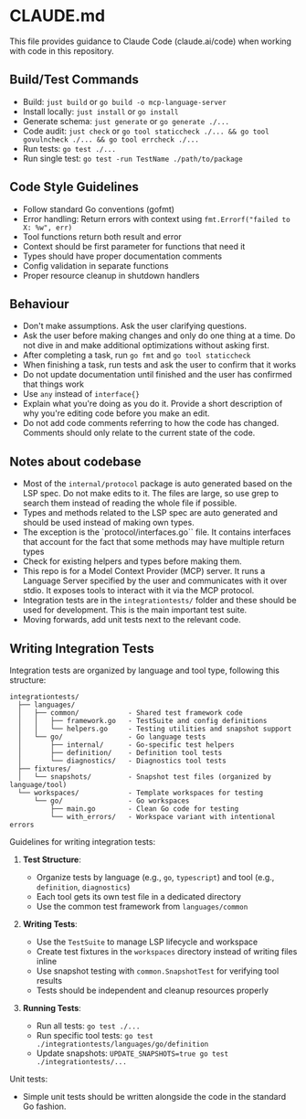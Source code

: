 # CLAUDE.md

This file provides guidance to Claude Code (claude.ai/code) when working with code in this repository.

## Build/Test Commands

- Build: `just build` or `go build -o mcp-language-server`
- Install locally: `just install` or `go install`
- Generate schema: `just generate` or `go generate ./...`
- Code audit: `just check` or `go tool staticcheck ./... && go tool govulncheck ./... && go tool errcheck ./...`
- Run tests: `go test ./...`
- Run single test: `go test -run TestName ./path/to/package`

## Code Style Guidelines

- Follow standard Go conventions (gofmt)
- Error handling: Return errors with context using `fmt.Errorf("failed to X: %w", err)`
- Tool functions return both result and error
- Context should be first parameter for functions that need it
- Types should have proper documentation comments
- Config validation in separate functions
- Proper resource cleanup in shutdown handlers

## Behaviour

- Don't make assumptions. Ask the user clarifying questions.
- Ask the user before making changes and only do one thing at a time. Do not dive in and make additional optimizations without asking first.
- After completing a task, run `go fmt` and `go tool staticcheck`
- When finishing a task, run tests and ask the user to confirm that it works
- Do not update documentation until finished and the user has confirmed that things work
- Use `any` instead of `interface{}`
- Explain what you're doing as you do it. Provide a short description of why you're editing code before you make an edit.
- Do not add code comments referring to how the code has changed. Comments should only relate to the current state of the code.

## Notes about codebase

- Most of the `internal/protocol` package is auto generated based on the LSP spec. Do not make edits to it. The files are large, so use grep to search them instead of reading the whole file if possible.
- Types and methods related to the LSP spec are auto generated and should be used instead of making own types.
- The exception is the `protocol/interfaces.go`` file. It contains interfaces that account for the fact that some methods may have multiple return types
- Check for existing helpers and types before making them.
- This repo is for a Model Context Provider (MCP) server. It runs a Language Server specified by the user and communicates with it over stdio. It exposes tools to interact with it via the MCP protocol.
- Integration tests are in the `integrationtests/` folder and these should be used for development. This is the main important test suite.
- Moving forwards, add unit tests next to the relevant code.

## Writing Integration Tests

Integration tests are organized by language and tool type, following this structure:

```
integrationtests/
  ├── languages/
  │   ├── common/            - Shared test framework code
  │   │   ├── framework.go   - TestSuite and config definitions
  │   │   └── helpers.go     - Testing utilities and snapshot support
  │   └── go/                - Go language tests
  │       ├── internal/      - Go-specific test helpers
  │       ├── definition/    - Definition tool tests
  │       └── diagnostics/   - Diagnostics tool tests
  ├── fixtures/
  │   └── snapshots/         - Snapshot test files (organized by language/tool)
  └── workspaces/            - Template workspaces for testing
      └── go/                - Go workspaces
          ├── main.go        - Clean Go code for testing
          └── with_errors/   - Workspace variant with intentional errors
```

Guidelines for writing integration tests:

1. **Test Structure**:

   - Organize tests by language (e.g., `go`, `typescript`) and tool (e.g., `definition`, `diagnostics`)
   - Each tool gets its own test file in a dedicated directory
   - Use the common test framework from `languages/common`

2. **Writing Tests**:

   - Use the `TestSuite` to manage LSP lifecycle and workspace
   - Create test fixtures in the `workspaces` directory instead of writing files inline
   - Use snapshot testing with `common.SnapshotTest` for verifying tool results
   - Tests should be independent and cleanup resources properly

3. **Running Tests**:
   - Run all tests: `go test ./...`
   - Run specific tool tests: `go test ./integrationtests/languages/go/definition`
   - Update snapshots: `UPDATE_SNAPSHOTS=true go test ./integrationtests/...`

Unit tests:

- Simple unit tests should be written alongside the code in the standard Go fashion.

